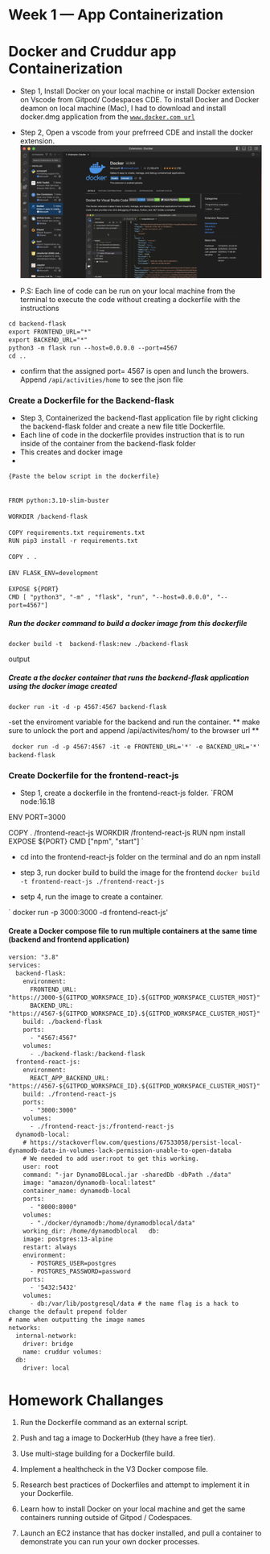 # Week 1 — App Containerization

# Docker and Cruddur app Containerization


- Step 1, Install Docker on your local machine or install Docker extension on Vscode from Gitpod/ Codespaces CDE.
To install Docker and Docker deamon on local machine (Mac), I had to download and install docker.dmg application from the  [`www.docker.com url`](https://docs.docker.com/desktop/install/mac-install/)

- Step 2, Open a vscode from your prefrreed CDE and install the docker extension.
![](assest/week-1/docker%20extension.png)

- P.S: Each line of code can be run on your local machine from the terminal to execute the code without creating a dockerfile with the instructions 
```
cd backend-flask
export FRONTEND_URL="*"
export BACKEND_URL="*"
python3 -m flask run --host=0.0.0.0 --port=4567
cd ..
```
- confirm that the assigned port= 4567 is open and lunch the browers. Append `/api/activities/home` to see the json file


### Create a Dockerfile for the Backend-flask

- Step 3, Containerized the backend-flast application file by right clicking the backend-flask folder and create a new file title Dockerfile.
- Each line of code in the dockerfile provides instruction that is to run inside of the container from the backend-flask folder
-   This creates and docker image
-   
````
{Paste the below script in the dockerfile}


FROM python:3.10-slim-buster

WORKDIR /backend-flask

COPY requirements.txt requirements.txt
RUN pip3 install -r requirements.txt

COPY . .

ENV FLASK_ENV=development 

EXPOSE ${PORT}
CMD [ "python3", "-m" , "flask", "run", "--host=0.0.0.0", "--port=4567"]
````

##### Run the docker command to build a docker image from this dockerfile

`docker build -t  backend-flask:new ./backend-flask`

output 
![]()

##### Create a the docker container that runs the backend-flask application using the docker image created

`docker run -it -d -p 4567:4567 backend-flask`

-set the enviroment variable for the backend and run the container. ** make sure to unlock the port and append /api/activites/hom/ to the browser url **

` docker run -d -p 4567:4567 -it -e FRONTEND_URL='*' -e BACKEND_URL='*' backend-flask`



### Create Dockerfile for the frontend-react-js

- Step 1, create a dockerfile in the frontend-react-js folder.
`FROM node:16.18

ENV PORT=3000

COPY . /frontend-react-js
WORKDIR /frontend-react-js
RUN npm install
EXPOSE ${PORT}
CMD ["npm", "start"]
`

- cd into the frontend-react-js folder on the terminal and do an npm install

- step 3, run docker build to build the image for the frontend
`docker build -t frontend-react-js ./frontend-react-js`
- setp 4, run the image to create a container. 

` docker run -p 3000:3000 -d frontend-react-js'

#### Create a Docker compose file to run multiple containers at the same time (backend and frontend application)

```
version: "3.8"
services:
  backend-flask:
    environment:
      FRONTEND_URL: "https://3000-${GITPOD_WORKSPACE_ID}.${GITPOD_WORKSPACE_CLUSTER_HOST}"
      BACKEND_URL: "https://4567-${GITPOD_WORKSPACE_ID}.${GITPOD_WORKSPACE_CLUSTER_HOST}"
    build: ./backend-flask
    ports:
      - "4567:4567"
    volumes:
      - ./backend-flask:/backend-flask
  frontend-react-js:
    environment:
      REACT_APP_BACKEND_URL: "https://4567-${GITPOD_WORKSPACE_ID}.${GITPOD_WORKSPACE_CLUSTER_HOST}"
    build: ./frontend-react-js
    ports:
      - "3000:3000"
    volumes:
      - ./frontend-react-js:/frontend-react-js
  dynamodb-local:
    # https://stackoverflow.com/questions/67533058/persist-local-dynamodb-data-in-volumes-lack-permission-unable-to-open-databa
    # We needed to add user:root to get this working.
    user: root
    command: "-jar DynamoDBLocal.jar -sharedDb -dbPath ./data"
    image: "amazon/dynamodb-local:latest"
    container_name: dynamodb-local
    ports:
      - "8000:8000"
    volumes:
      - "./docker/dynamodb:/home/dynamodblocal/data"
    working_dir: /home/dynamodblocal   db:
    image: postgres:13-alpine
    restart: always
    environment:
      - POSTGRES_USER=postgres
      - POSTGRES_PASSWORD=password
    ports:
      - '5432:5432'
    volumes: 
      - db:/var/lib/postgresql/data # the name flag is a hack to change the default prepend folder
# name when outputting the image names
networks: 
  internal-network:
    driver: bridge
    name: cruddur volumes:
  db:
    driver: local  

```

# Homework Challanges

1. Run the Dockerfile command as an external script.


3. Push and tag a image to DockerHub (they have a free tier).
4. Use multi-stage building for a Dockerfile build.
5. Implement a healthcheck in the V3 Docker compose file.
6. Research best practices of Dockerfiles and attempt to implement it in your Dockerfile.
7. Learn how to install Docker on your local machine and get the same containers running outside of Gitpod / Codespaces.
8. Launch an EC2 instance that has docker installed, and pull a container to demonstrate you can run your own docker processes.
